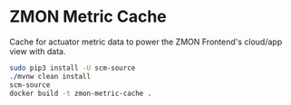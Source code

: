 ZMON Metric Cache
=================

Cache for actuator metric data to power the ZMON Frontend's cloud/app view with data.

```bash
sudo pip3 install -U scm-source
./mvnw clean install
scm-source
docker build -t zmon-metric-cache .
```
